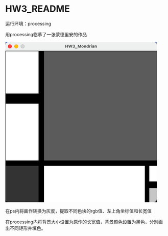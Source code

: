 # HW3_README

运行环境：processing 

用processing临摹了一张蒙德里安的作品

![image](https://github.com/Meiqi-Zhao/518141910035-MeiqiZhao/blob/main/%5B第三次作业：创意编程元素：图形%5D作业：学习蒙德里安/HW3_Mondrian/HW3_Mondrian_demo.png)

在ps内将画作转换为灰度，提取不同色块的rgb值、左上角坐标值和长宽值 

在processing内将背景大小设置为原作的长宽值，背景颜色设置为黑色，分别画出不同矩形并填色。
